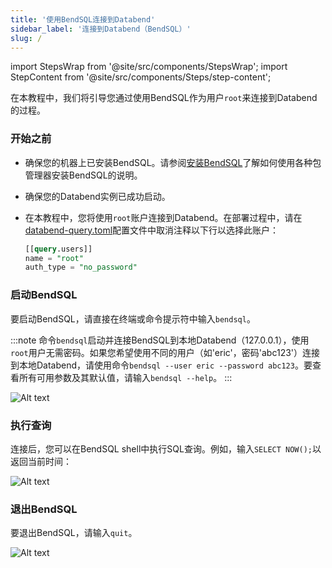 ```yaml
---
title: '使用BendSQL连接到Databend'
sidebar_label: '连接到Databend（BendSQL）'
slug: /
---
```

import StepsWrap from '@site/src/components/StepsWrap';
import StepContent from '@site/src/components/Steps/step-content';

在本教程中，我们将引导您通过使用BendSQL作为用户`root`来连接到Databend的过程。

<StepsWrap>
<StepContent number="1">

### 开始之前

- 确保您的机器上已安装BendSQL。请参阅[安装BendSQL](/guides/sql-clients/bendsql/#安装bendsql)了解如何使用各种包管理器安装BendSQL的说明。
- 确保您的Databend实例已成功启动。
- 在本教程中，您将使用`root`账户连接到Databend。在部署过程中，请在[databend-query.toml](https://github.com/datafuselabs/databend/blob/main/scripts/distribution/configs/databend-query.toml)配置文件中取消注释以下行以选择此账户：

    ```sql title="databend-query.toml"
    [[query.users]]
    name = "root"
    auth_type = "no_password"
    ```

</StepContent>
<StepContent number="2">

### 启动BendSQL

要启动BendSQL，请直接在终端或命令提示符中输入`bendsql`。

:::note
命令`bendsql`启动并连接BendSQL到本地Databend（127.0.0.1），使用`root`用户无需密码。如果您希望使用不同的用户（如'eric'，密码'abc123'）连接到本地Databend，请使用命令`bendsql --user eric --password abc123`。要查看所有可用参数及其默认值，请输入`bendsql --help`。
:::

![Alt text](/img/connect/bendsql-1.gif)


</StepContent>
<StepContent number="3">

### 执行查询

连接后，您可以在BendSQL shell中执行SQL查询。例如，输入`SELECT NOW();`以返回当前时间：

![Alt text](/img/connect/bendsql-2.gif)

</StepContent>
<StepContent number="4">

### 退出BendSQL

要退出BendSQL，请输入`quit`。

![Alt text](/img/connect/bendsql-3.gif)

</StepContent>
</StepsWrap>